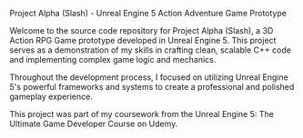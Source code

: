 Project Alpha (Slash) - Unreal Engine 5 Action Adventure Game Prototype

Welcome to the source code repository for Project Alpha (Slash), a 3D Action RPG Game prototype developed in Unreal Engine 5. This project serves as a demonstration of my skills in crafting clean, scalable C++ code and implementing complex game logic and mechanics.

Throughout the development process, I focused on utilizing Unreal Engine 5's powerful frameworks and systems to create a professional and polished gameplay experience.

This project was part of my coursework from the Unreal Engine 5: The Ultimate Game Developer Course on Udemy.
